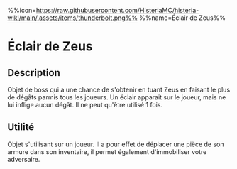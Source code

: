 %%icon=https://raw.githubusercontent.com/HisteriaMC/histeria-wiki/main/.assets/items/thunderbolt.png%%
%%name=Éclair de Zeus%%

# Éclair de Zeus

## Description
Objet de boss qui a une chance de s'obtenir en tuant Zeus en faisant le plus de dégâts parmis tous les joueurs. 
Un éclair apparait sur le joueur, mais ne lui inflige aucun dégât. Il ne peut qu'être utilisé 1 fois.

## Utilité
Objet s'utilisant sur un joueur. Il a pour effet de déplacer une pièce de son armure dans son inventaire, il permet également d'immobiliser votre adversaire.
